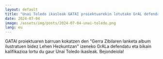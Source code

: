 ```yaml
---
layout: default
title: "Unai Toledo ikasleak GATAI proiektuarekin lotutako GrAL defendatu du"
date: 2024-07-04
image: /assets/img/posts/2024-07-04-unai-toledo.png
lang: eu
---
```


GATAI proiektuaren barruan kokatzen den "Gerra Zibilaren lanketa album ilustratuen bidez Lehen Hezkuntzan" izeneko GrALa defendatu eta bikain kalifikazioa lortu du gaur Unai Toledo ikasleak. Bejondeiola!

